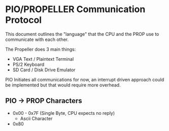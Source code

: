 # PIO/PROPELLER Communication ProtocolThis document outlines the "language" that the CPU and the PROP use to communicate with each other.The Propeller does 3 main things:* VGA Text / Plaintext Terminal * PS/2 Keyboard* SD Card / Disk Drive EmulatorPIO Initiates all communications for now, an interrupt driven approach could be implemented but that would require more overhead.## PIO -> PROP Characters* 0x00 - 0x7F (Single Byte, CPU expects no reply)	* Ascii Character* 0x80 